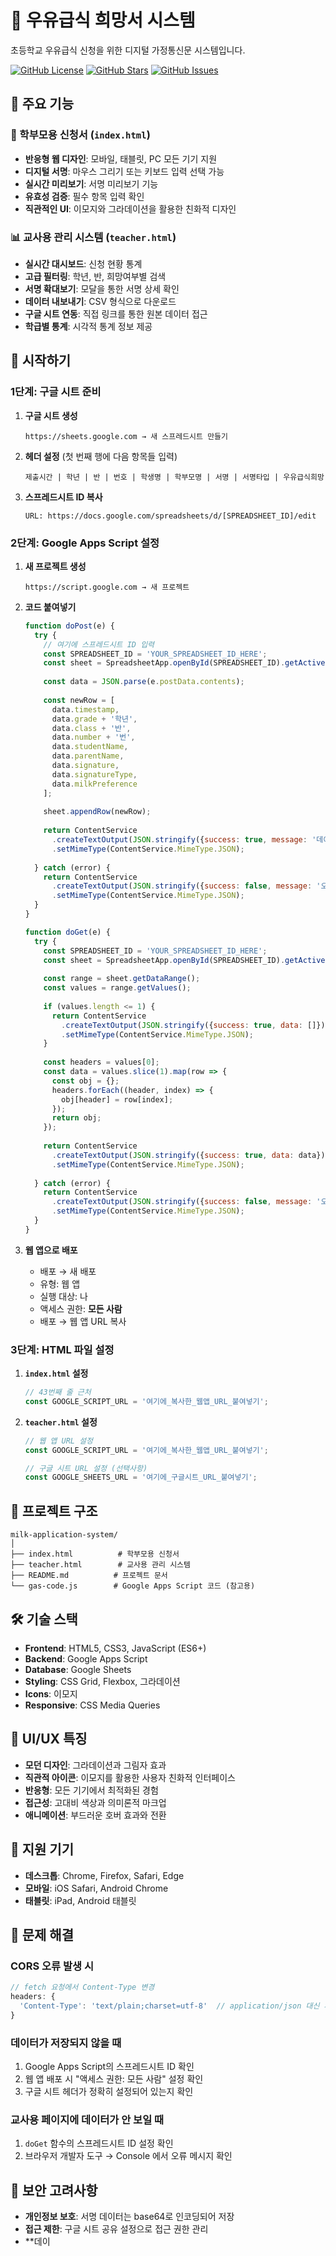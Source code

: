 # 🥛 우유급식 희망서 시스템

초등학교 우유급식 신청을 위한 디지털 가정통신문 시스템입니다.

[![GitHub License](https://img.shields.io/github/license/yourusername/milk-application-system)](LICENSE)
[![GitHub Stars](https://img.shields.io/github/stars/yourusername/milk-application-system)](https://github.com/yourusername/milk-application-system/stargazers)
[![GitHub Issues](https://img.shields.io/github/issues/yourusername/milk-application-system)](https://github.com/yourusername/milk-application-system/issues)

## 🌟 주요 기능

### 📝 학부모용 신청서 (`index.html`)
- **반응형 웹 디자인**: 모바일, 태블릿, PC 모든 기기 지원
- **디지털 서명**: 마우스 그리기 또는 키보드 입력 선택 가능
- **실시간 미리보기**: 서명 미리보기 기능
- **유효성 검증**: 필수 항목 입력 확인
- **직관적인 UI**: 이모지와 그라데이션을 활용한 친화적 디자인

### 📊 교사용 관리 시스템 (`teacher.html`)
- **실시간 대시보드**: 신청 현황 통계
- **고급 필터링**: 학년, 반, 희망여부별 검색
- **서명 확대보기**: 모달을 통한 서명 상세 확인
- **데이터 내보내기**: CSV 형식으로 다운로드
- **구글 시트 연동**: 직접 링크를 통한 원본 데이터 접근
- **학급별 통계**: 시각적 통계 정보 제공

## 🚀 시작하기

### 1단계: 구글 시트 준비

1. **구글 시트 생성**
   ```
   https://sheets.google.com → 새 스프레드시트 만들기
   ```

2. **헤더 설정** (첫 번째 행에 다음 항목들 입력)
   ```
   제출시간 | 학년 | 반 | 번호 | 학생명 | 학부모명 | 서명 | 서명타입 | 우유급식희망
   ```

3. **스프레드시트 ID 복사**
   ```
   URL: https://docs.google.com/spreadsheets/d/[SPREADSHEET_ID]/edit
   ```

### 2단계: Google Apps Script 설정

1. **새 프로젝트 생성**
   ```
   https://script.google.com → 새 프로젝트
   ```

2. **코드 붙여넣기**
   ```javascript
   function doPost(e) {
     try {
       // 여기에 스프레드시트 ID 입력
       const SPREADSHEET_ID = 'YOUR_SPREADSHEET_ID_HERE';
       const sheet = SpreadsheetApp.openById(SPREADSHEET_ID).getActiveSheet();
       
       const data = JSON.parse(e.postData.contents);
       
       const newRow = [
         data.timestamp,
         data.grade + '학년',
         data.class + '반',
         data.number + '번',
         data.studentName,
         data.parentName,
         data.signature,
         data.signatureType,
         data.milkPreference
       ];
       
       sheet.appendRow(newRow);
       
       return ContentService
         .createTextOutput(JSON.stringify({success: true, message: '데이터가 성공적으로 저장되었습니다.'}))
         .setMimeType(ContentService.MimeType.JSON);
         
     } catch (error) {
       return ContentService
         .createTextOutput(JSON.stringify({success: false, message: '오류가 발생했습니다: ' + error.toString()}))
         .setMimeType(ContentService.MimeType.JSON);
     }
   }

   function doGet(e) {
     try {
       const SPREADSHEET_ID = 'YOUR_SPREADSHEET_ID_HERE';
       const sheet = SpreadsheetApp.openById(SPREADSHEET_ID).getActiveSheet();
       
       const range = sheet.getDataRange();
       const values = range.getValues();
       
       if (values.length <= 1) {
         return ContentService
           .createTextOutput(JSON.stringify({success: true, data: []}))
           .setMimeType(ContentService.MimeType.JSON);
       }
       
       const headers = values[0];
       const data = values.slice(1).map(row => {
         const obj = {};
         headers.forEach((header, index) => {
           obj[header] = row[index];
         });
         return obj;
       });
       
       return ContentService
         .createTextOutput(JSON.stringify({success: true, data: data}))
         .setMimeType(ContentService.MimeType.JSON);
         
     } catch (error) {
       return ContentService
         .createTextOutput(JSON.stringify({success: false, message: '오류가 발생했습니다: ' + error.toString()}))
         .setMimeType(ContentService.MimeType.JSON);
     }
   }
   ```

3. **웹 앱으로 배포**
   - 배포 → 새 배포
   - 유형: 웹 앱
   - 실행 대상: 나
   - 액세스 권한: **모든 사람**
   - 배포 → 웹 앱 URL 복사

### 3단계: HTML 파일 설정

1. **`index.html` 설정**
   ```javascript
   // 43번째 줄 근처
   const GOOGLE_SCRIPT_URL = '여기에_복사한_웹앱_URL_붙여넣기';
   ```

2. **`teacher.html` 설정**
   ```javascript
   // 웹 앱 URL 설정
   const GOOGLE_SCRIPT_URL = '여기에_복사한_웹앱_URL_붙여넣기';
   
   // 구글 시트 URL 설정 (선택사항)
   const GOOGLE_SHEETS_URL = '여기에_구글시트_URL_붙여넣기';
   ```

## 📁 프로젝트 구조

```
milk-application-system/
│
├── index.html          # 학부모용 신청서
├── teacher.html        # 교사용 관리 시스템
├── README.md          # 프로젝트 문서
└── gas-code.js        # Google Apps Script 코드 (참고용)
```

## 🛠️ 기술 스택

- **Frontend**: HTML5, CSS3, JavaScript (ES6+)
- **Backend**: Google Apps Script
- **Database**: Google Sheets
- **Styling**: CSS Grid, Flexbox, 그라데이션
- **Icons**: 이모지
- **Responsive**: CSS Media Queries

## 🎨 UI/UX 특징

- **모던 디자인**: 그라데이션과 그림자 효과
- **직관적 아이콘**: 이모지를 활용한 사용자 친화적 인터페이스
- **반응형**: 모든 기기에서 최적화된 경험
- **접근성**: 고대비 색상과 의미론적 마크업
- **애니메이션**: 부드러운 호버 효과와 전환

## 📱 지원 기기

- **데스크톱**: Chrome, Firefox, Safari, Edge
- **모바일**: iOS Safari, Android Chrome
- **태블릿**: iPad, Android 태블릿

## 🔧 문제 해결

### CORS 오류 발생 시
```javascript
// fetch 요청에서 Content-Type 변경
headers: {
  'Content-Type': 'text/plain;charset=utf-8'  // application/json 대신 사용
}
```

### 데이터가 저장되지 않을 때
1. Google Apps Script의 스프레드시트 ID 확인
2. 웹 앱 배포 시 "액세스 권한: 모든 사람" 설정 확인
3. 구글 시트 헤더가 정확히 설정되어 있는지 확인

### 교사용 페이지에 데이터가 안 보일 때
1. `doGet` 함수의 스프레드시트 ID 설정 확인
2. 브라우저 개발자 도구 → Console 에서 오류 메시지 확인

## 🔐 보안 고려사항

- **개인정보 보호**: 서명 데이터는 base64로 인코딩되어 저장
- **접근 제한**: 구글 시트 공유 설정으로 접근 권한 관리
- **데이
